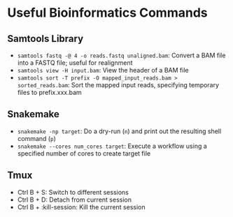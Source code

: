 # Useful Bioinformatics Commands

## Samtools Library
- `samtools fastq -@ 4 -o reads.fastq unaligned.bam`: Convert a BAM file into a FASTQ file; useful for realignment
- `samtools view -H input.bam`: View the header of a BAM file
- `samtools sort -T prefix -O mapped_input_reads.bam > sorted_reads.bam`: Sort the mapped input reads, specifying temporary files to prefix.xxx.bam

## Snakemake
- `snakemake -np target`: Do a dry-run (`n`) and print out the resulting shell command (`p`)
- `snakemake --cores num_cores target`: Execute a workflow using a specified number of cores to create target file

## Tmux
- Ctrl B + S: Switch to different sessions
- Ctrl B + D: Detach from current session
- Ctrl B + :kill-session: Kill the current session
